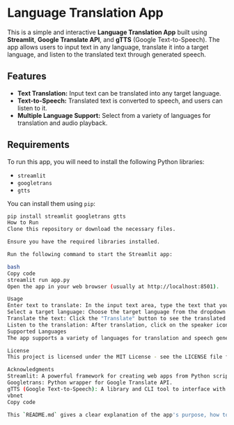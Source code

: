 # Language Translation App

This is a simple and interactive **Language Translation App** built using **Streamlit**, **Google Translate API**, and **gTTS** (Google Text-to-Speech). The app allows users to input text in any language, translate it into a target language, and listen to the translated text through generated speech.

## Features

- **Text Translation:** Input text can be translated into any target language.
- **Text-to-Speech:** Translated text is converted to speech, and users can listen to it.
- **Multiple Language Support:** Select from a variety of languages for translation and audio playback.

## Requirements

To run this app, you will need to install the following Python libraries:

- `streamlit`
- `googletrans`
- `gtts`

You can install them using `pip`:

```bash
pip install streamlit googletrans gtts
How to Run
Clone this repository or download the necessary files.

Ensure you have the required libraries installed.

Run the following command to start the Streamlit app:

bash
Copy code
streamlit run app.py
Open the app in your web browser (usually at http://localhost:8501).

Usage
Enter text to translate: In the input text area, type the text that you want to translate.
Select a target language: Choose the target language from the dropdown list.
Translate the text: Click the "Translate" button to see the translated text.
Listen to the translation: After translation, click on the speaker icon 🔊 to hear the translated text in speech.
Supported Languages
The app supports a variety of languages for translation and speech generation, thanks to the googletrans API. The supported languages are available in the languages.py file.

License
This project is licensed under the MIT License - see the LICENSE file for details.

Acknowledgments
Streamlit: A powerful framework for creating web apps from Python scripts.
Googletrans: Python wrapper for Google Translate API.
gTTS (Google Text-to-Speech): A library and CLI tool to interface with Google Text-to-Speech API for speech synthesis.
vbnet
Copy code

This `README.md` gives a clear explanation of the app's purpose, how to run it, and its features. You can modify it further based on any specific details or changes you make in your app.





